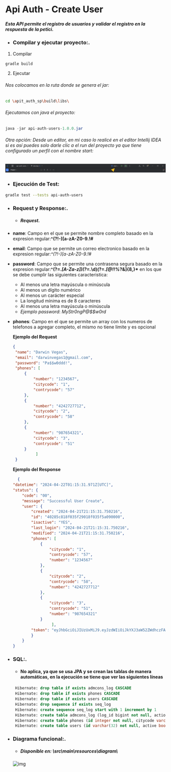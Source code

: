 # Api Auth -  Create User
##### Esta API permite el registro de usuarios y validar el registro en la respuesta de la petici.
    
* ### **Compilar y ejecutar proyecto:**.
1. Compilar
```sh
gradle build
```
2. Ejecutar 

###### Nos colocamos en la ruta donde se genera el jar:
```sh
cd \apit_auth_sp\build\libs\
```
###### Ejecutamos con java el proyecto:
```java
java -jar api-auth-users-1.0.0.jar
```

###### Otra opción: Desde un editor, en mi caso lo realicé en el editor Intellij IDEA si es así puedes solo darle clic a el run del proyecto ya que tiene configurado un perfil con el nombre start:
<img src="src/main/resources/img/run.png" alt="img">

* ### **Ejecución de Test:**
```sh
gradle test --tests api-auth-users
```

* ### **Request y Response:**.
  
    *  ##### **Request**.
 * **name**: Campo en el que se permite nombre completo basado en la expresion regular:**^(?!-)[a-zA-Z0-9.!#$%&'*+/=?^_`{|}~-]+(?<!-)\@([a-zA-Z]+(\.[a-zA-Z]+))+$**
 * **email**: Campo que se permite un correo electronico basado en la expresion regular:*^(?!-)[a-zA-Z0-9.!#$%&'*+/=?^_`{|}~-]+(?<!-)\@([a-zA-Z]+(\.[a-zA-Z]+))+$*
* **password**: Campo que se permite una contrasena segura basado en la expresion regular:**^(?=.*[A-Za-z])(?=.*\d)(?=.*[@$!%*?&])[A-Za-z\d@$!%*?&]{8,}$*$** en los que se debe cumplir las siguientes caracteristica:
  * Al menos una letra mayúscula o minúscula
  * Al menos un dígito numérico
  * Al menos un carácter especial
  * La longitud mínima es de 8 caracteres
  * Al menos una letra mayúscula o minúscula
  * *Ejemplo password*: *MyStr0ngP@$$w0rd*

* **phones**: Campo en el que se permite un array con los numeros de telefonos a agregar completo, el mismo no tiene limite y es opcional

  **Ejemplo del Request**
   ```json
   {
    "name": "Darwin Vegas",
    "email": "darwinvegas1@gmail.com",
    "password": "Pa$$w0ddd!",
    "phones": [
        {
            "number": "1234567",
            "citycode": "1",
            "contrycode": "57"
        },
        {
            "number": "4242727712",
            "citycode": "2",
            "contrycode": "58"
        },
        {
            "number": "987654321",
            "citycode": "3",
            "contrycode": "51"
        }
             ]
    }
   ```
  **Ejemplo del Response** 
    ```json
      {
    "datetime": "2024-04-22T01:15:31.971Z[UTC]",
    "status": {
        "code": "00",
        "message": "Successful User Create",
        "user": {
            "created": "2024-04-21T21:15:31.750216",
            "id": "40285c818f035f29018f035f5a090000",
            "isactive": "YES",
            "last_login": "2024-04-21T21:15:31.750216",
            "modified": "2024-04-21T21:15:31.750216",
            "phones": [
                {
                    "citycode": "1",
                    "contrycode": "57",
                    "number": "1234567"
                },
                {
                    "citycode": "2",
                    "contrycode": "58",
                    "number": "4242727712"
                },
                {
                    "citycode": "3",
                    "contrycode": "51",
                    "number": "987654321"
                }
                     ],
            "token": "eyJhbGciOiJIUzUxMiJ9.eyJzdWIiOiJkYXJ3aW52ZWdhczFAZ21haWwuY29tIiwiZXhwIjoxNzE0NjEyNTMxfQ.NhaZ_3Lbyeu-T6L3OXkUj6STIXlB3UKQjebwj_xN9-NgeihxxOTdqn-zYgqak3dEq0j87gj2LXiM2jA5QOEJvQ"
            }
        }
    }
    ```
* ### **SQL:**.
    * #### No aplica, ya que se usa JPA y se crean las tablas de manera automáticas, en la ejecución se tiene que ver las siguientes líneas
   ```sql
    Hibernate: drop table if exists admcons_log CASCADE 
    Hibernate: drop table if exists phones CASCADE 
    Hibernate: drop table if exists users CASCADE 
    Hibernate: drop sequence if exists seq_log
    Hibernate: create sequence seq_log start with 1 increment by 1
    Hibernate: create table admcons_log (log_id bigint not null, action varchar(20), client varchar(32), country varchar(20), email varchar(30), ip varchar(64), msg varchar(100), rc varchar(4), time_stamp timestamp, primary key (log_id))
    Hibernate: create table phones (id integer not null, citycode varchar(255), contrycode varchar(255) not null, id_user varchar(255) not null, number varchar(255) not null, primary key (id))
    Hibernate: create table users (id varchar(32) not null, active boolean, created timestamp, email varchar(100) not null, last_login timestamp, modified timestamp, name varchar(100) not null, primary key (id))
    ```

* ### **Diagrama funcional:**.
    * ##### Disponible en: \src\main\resources\diagram\
  <img src="src/main/resources/diagram/diagrama.png" alt="img">


  
  





